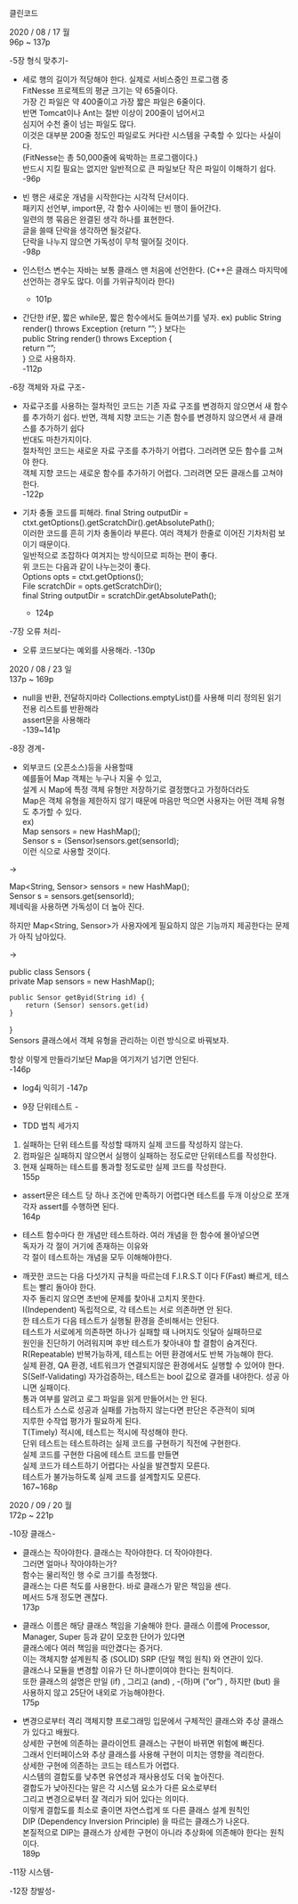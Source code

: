 클린코드  

2020 / 08 / 17 월   
96p ~ 137p  

-5장 형식 맞추기-  

 - 세로 행의 길이가 적당해야 한다. 
실제로 서비스중인 프로그램 중  
FitNesse 프로젝트의 평균 크기는 약 65줄이다.  
가장 긴 파일은 약 400줄이고 가장 짧은 파일은 6줄이다.  
반면 Tomcat이나 Ant는 절반 이상이 200줄이 넘어서고   
심지어 수천 줄이 넘는 파일도 많다.  
이것은 대부분 200줄 정도인 파일로도 커다란 시스템을 구축할 수 있다는 사실이다.  
(FitNesse는 총 50,000줄에 육박하는 프로그램이다.)  
반드시 지킬 필요는 없지만 일반적으로 큰 파일보단 작은 파일이 이해하기 쉽다.	
    -96p  

 
 - 빈 행은 새로운 개념을 시작한다는 시각적 단서이다.  
패키지 선언부, import문, 각 함수 사이에는 빈 행이 들어간다.  
일련의 행 묶음은 완결된 생각 하나를 표현한다.  
글을 쓸때 단락을 생각하면 될것같다.  
단락을 나누지 않으면 가독성이 무척 떨어질 것이다.  
	-98p  


 - 인스턴스 변수는 자바는 보통 클래스 맨 처음에 선언한다. 
(C++은 클래스 마지막에 선언하는 경우도 많다. 이를 가위규칙이라 한다)  
	- 101p  


 - 간단한 if문, 짧은 while문, 짧은 함수에서도 들여쓰기를 넣자.
ex) public String render() throws Exception {return “”; } 보다는  
public String render() throws Exception {  
	return “”;  
} 으로 사용하자.  
	-112p  


-6장 객체와 자료 구조-  

 - 자료구조를 사용하는 절차적인 코드는 기존 자료 구조를 변경하지 않으면서 새 함수를 추가하기 쉽다. 
반면, 객체 지향 코드는 기존 함수를 변경하지 않으면서 새 클래스를 추가하기 쉽다  
반대도 마찬가지이다.  
절차적인 코드는 새로운 자료 구조를 추가하기 어렵다. 그러려면 모든 함수를 고쳐야 한다.  
객체 지향 코드는 새로운 함수를 추가하기 어렵다. 그러려면 모든 클래스를 고쳐야 한다.  
	-122p  


 - 기차 충돌 코드를 피해라.
final String outputDir = ctxt.getOptions().getScratchDir().getAbsolutePath();  
이러한 코드를 흔히 기차 충돌이라 부른다. 여러 객체가 한줄로 이어진 기차처럼 보이기 때문이다.  
일반적으로 조잡하다 여겨지는 방식이므로 피하는 편이 좋다.  
위 코드는 다음과 같이 나누는것이 좋다.  
Options opts = ctxt.getOptions();  
File scratchDir = opts.getScratchDir();  
final String outputDir = scratchDir.getAbsolutePath();  
	- 124p  


-7장 오류 처리-  

 - 오류 코드보다는 예외를 사용해라.
	-130p  
 


2020 / 08 / 23 일  
137p ~ 169p  

 - null을 반환, 전달하지마라
Collections.emptyList()를 사용해 미리 정의된 읽기 전용 리스트를 반환해라  
assert문을 사용해라  
	-139~141p  


-8장 경계-  

- 외부코드 (오픈소스)등을 사용할때  
예를들어 Map 객체는 누구나 지울 수 있고,  
설계 시 Map에 특정 객체 유형만 저장하기로 결정했다고 가정하더라도  
Map은 객체 유형을 제한하지 않기 때문에 마음만 먹으면 사용자는 어떤 객체 유형도 추가할 수 있다.  
ex)  
Map sensors = new HashMap();  
Sensor s = (Sensor)sensors.get(sensorId);  
이런 식으로 사용할 것이다.  

->  

Map<String, Sensor> sensors = new HashMap<Sensor>();  
Sensor s = sensors.get(sensorId);  
제네릭을 사용하면 가독성이 더 높아  진다.

하지만 Map<String, Sensor>가 사용자에게 필요하지 않은 기능까지 제공한다는 문제가 아직 남아있다.  

->  

public class Sensors {  
	private Map sensors = new HashMap();  

	public Sensor getByid(String id) {  
		return (Sensor) sensors.get(id)  
	}  
}  
Sensors 클래스에서 객체 유형을 관리하는 이런 방식으로 바꿔보자.  

항상 이렇게 만들라기보단 Map을 여기저기 넘기면 안된다.  
	-146p  

- log4j 익히기
	-147p  


- 9장 단위테스트 -

 - TDD 법칙 세가지
1. 실패하는 단위 테스트를 작성할 때까지 실제 코드를 작성하지 않는다.  
2. 컴파일은 실패하지 않으면서 실행이 실패하는 정도로만 단위테스트를 작성한다.  
3. 현재 실패하는 테스트를 통과할 정도로만 실제 코드를 작성한다.  
	155p  
  
 - assert문은 테스트 당 하나
조건에 만족하기 어렵다면 테스트를 두개 이상으로 쪼개 각자 assert를 수행하면 된다.  
	164p  

 - 테스트 함수마다 한 개념만 테스트하라.
여러 개념을 한 함수에 몰아넣으면   
독자가 각 절이 거기에 존재하는 이유와   
각 절이 테스트하는 개념을 모두 이해해야한다.  

 - 깨끗한 코드는 다음 다섯가지 규칙을 따르는데 F.I.R.S.T 이다
F(Fast) 빠르게, 테스트는 빨리 돌아야 한다.  
	자주 돌리지 않으면 초반에 문제를 찾아내 고치지 못한다.  
I(Independent) 독립적으로, 각 테스트는 서로 의존하면 안 된다.  
	한 테스트가 다음 테스트가 실행될 환경을 준비해서는 안된다.  
	테스트가 서로에게 의존하면 하나가 실패할 때 나머지도 잇달아 실패하므로  
	원인을 진단하기 어려워지며 후반 테스트가 찾아내야 할 결함이 숨겨진다.  
R(Repeatable) 반복가능하게, 테스트는 어떤 환경에서도 반복 가능해야 한다.  
	실제 환경, QA 환경, 네트워크가 연결되지않은 환경에서도 실행할 수 있어야 한다.  
S(Self-Validating) 자가검증하는, 테스트는 bool 값으로 결과를 내야한다. 성공 아니면 실패이다.  
	통과 여부를 알려고 로그 파일을 읽게 만들어서는 안 된다.  
	테스트가 스스로 성공과 실패를 가늠하지 않는다면 판단은 주관적이 되며   
	지루한 수작업 평가가 필요하게 된다.  
T(Timely) 적시에, 테스트는 적시에 작성해야 한다.   
	단위 테스트는 테스트하려는 실제 코드를 구현하기 직전에 구현한다.  
	실제 코드를 구현한 다음에 테스트 코드를 만들면   
	실제 코드가 테스트하기 어렵다는 사실을 발견할지 모른다.  
	테스트가 불가능하도록 실제 코드를 설계할지도 모른다.  
		167~168p  



2020 / 09 / 20 월  
172p ~ 221p  

-10장 클래스-  

 - 클래스는 작아야한다.
클래스는 작아야한다. 더 작아야한다.  
그러면 얼마나 작아야하는가?  
함수는 물리적인 행 수로 크기를 측정했다.  
클래스는 다른 척도를 사용한다. 바로 클래스가 맡은 책임을 센다.  
메서드 5개 정도면 괜찮다.  
	173p  

 - 클래스 이름은 해당 클래스 책임을 기술해야 한다.
클래스 이름에 Processor, Manager, Super 등과 같이 모호한 단어가 있다면   
클래스에다 여러 책임을 떠안겼다는 증거다.  
이는 객체지향 설계원칙 중 (SOLID) SRP (단일 책임 원칙) 와 연관이 있다.  
클래스나 모듈을 변경할 이유가 단 하나뿐이여야 한다는 원칙이다.  
 또한 클래스의 설명은 만일 (if) , 그리고 (and) , -(하)며 (“or”) , 하지만 (but) 을   
사용하지 않고 25단어 내외로 가능해야한다.  
	175p    

 - 변경으로부터 격리
객체지향 프로그래밍 입문에서 구체적인 클래스와 추상 클래스가 있다고 배웠다.  
상세한 구현에 의존하는 클라이언트 클래스는 구현이 바뀌면 위험에 빠진다.  
그래서 인터페이스와 추상 클래스를 사용해 구현이 미치는 영향을 격리한다.  
 상세한 구현에 의존하는 코드는 테스트가 어렵다.  
시스템의 결합도를 낮추면 유연성과 재사용성도 더욱 높아진다.  
결합도가 낮아진다는 말은 각 시스템 요소가 다른 요소로부터  
그리고 변경으로부터 잘 격리가 되어 있다는 의미다.  
이렇게 결합도를 최소로 줄이면 자연스럽게 또 다른 클래스 설계 원칙인   
DIP (Dependency Inversion Principle) 을 따르는 클래스가 나온다.  
본질적으로 DIP는 클래스가 상세한 구현이 아니라 추상화에 의존해야 한다는 원칙이다.  
	189p  

-11장 시스템-  

-12장 창발성-  









